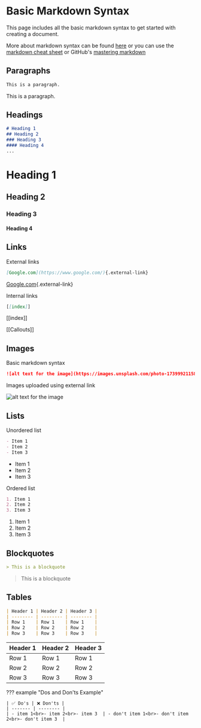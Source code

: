 # Basic Markdown Syntax

This page includes all the basic markdown syntax to get started with creating a document.

More about markdown syntax can be found [here](https://www.markdownguide.org/basic-syntax/) or you can use the [markdown cheat sheet](https://www.markdownguide.org/cheat-sheet/) or GitHub's [mastering markdown](https://guides.github.com/features/mastering-markdown/)


## Paragraphs

```md
This is a paragraph.
```

This is a paragraph.

## Headings

```md
# Heading 1
## Heading 2
### Heading 3
#### Heading 4
...
```

# Heading 1

## Heading 2

### Heading 3

#### Heading 4

## Links

External links

```md
[Google.com](https://www.google.com/){.external-link}
```

[Google.com](https://www.google.com/){.external-link}

Internal links

```md
[[index]]
```

[[index]]

[[Callouts]]

## Images

Basic markdown syntax

```md
![alt text for the image](https://images.unsplash.com/photo-1739992115892-36453a241b5e?q=80&w=2512&auto=format&fit=crop&ixlib=rb-4.0.3&ixid=M3wxMjA3fDB8MHxwaG90by1wYWdlfHx8fGVufDB8fHx8fA%3D%3D)
```


Images uploaded using external link

![alt text for the image](https://images.unsplash.com/photo-1739992115892-36453a241b5e?q=80&w=2512&auto=format&fit=crop&ixlib=rb-4.0.3&ixid=M3wxMjA3fDB8MHxwaG90by1wYWdlfHx8fGVufDB8fHx8fA%3D%3D)

## Lists

Unordered list

```md
- Item 1
- Item 2
- Item 3
```

- Item 1
- Item 2
- Item 3

Ordered list

```md
1. Item 1
2. Item 2
3. Item 3
```

1. Item 1
2. Item 2
3. Item 3

## Blockquotes

```md
> This is a blockquote
```

> This is a blockquote

## Tables

```md
| Header 1 | Header 2 | Header 3 |
| -------- | -------- | -------- |
| Row 1    | Row 1    | Row 1    |
| Row 2    | Row 2    | Row 2    |
| Row 3    | Row 3    | Row 3    |
```

| Header 1 | Header 2 | Header 3 |
| -------- | -------- | -------- |
| Row 1    | Row 1    | Row 1    |
| Row 2    | Row 2    | Row 2    |
| Row 3    | Row 3    | Row 3    |

??? example "Dos and Don'ts Example"

    | ✅ Do's | ❌ Don'ts |
    | ------- | -------- |
    | - item 1<br>- item 2<br>- item 3  | - don't item 1<br>- don't item 2<br>- don't item 3  |